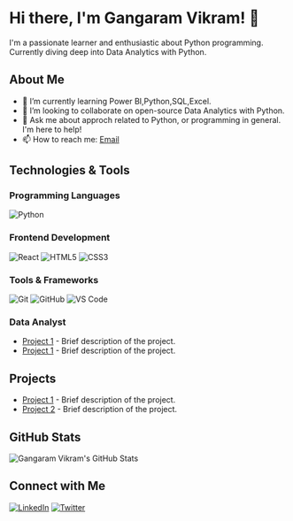 # Hi there, I'm Gangaram Vikram! 👋

I'm a passionate learner and enthusiastic about Python programming. Currently diving deep into Data Analytics with Python.

## About Me

- 🌱 I’m currently learning Power BI,Python,SQL,Excel.
- 👯 I’m looking to collaborate on open-source Data Analytics with Python.
- 💬 Ask me about approch related to Python,  or programming in general. I'm here to help!
- 📫 How to reach me: [Email](mailto:gangaramvikramvicky@gmail.com)

## Technologies & Tools


### Programming Languages
![Python](https://img.shields.io/badge/-Python-3776AB?style=flat&logo=python&logoColor=white)

### Frontend Development
![React](https://img.shields.io/badge/-React-61DAFB?style=flat&logo=react&logoColor=white)
![HTML5](https://img.shields.io/badge/-HTML5-E34F26?style=flat&logo=html5&logoColor=white)
![CSS3](https://img.shields.io/badge/-CSS3-1572B6?style=flat&logo=css3&logoColor=white)


### Tools & Frameworks
![Git](https://img.shields.io/badge/-Git-F05032?style=flat&logo=git&logoColor=white)
![GitHub](https://img.shields.io/badge/-GitHub-181717?style=flat&logo=github&logoColor=white)
![VS Code](https://img.shields.io/badge/-VS%20Code-007ACC?style=flat&logo=visual-studio-code&logoColor=white)

### Data Analyst
- [Project 1](link-to-project) - Brief description of the project.
- [Project 1](link-to-project) - Brief description of the project.


## Projects

- [Project 1](link-to-project) - Brief description of the project.
- [Project 2](link-to-project) - Brief description of the project.

## GitHub Stats

![Gangaram Vikram's GitHub Stats](https://github-readme-stats.vercel.app/api?username=gangaram-vikram&show_icons=true&theme=dark)

## Connect with Me

[![LinkedIn](https://img.shields.io/badge/-LinkedIn-0077B5?style=flat&logo=linkedin&logoColor=white)](https://www.linkedin.com/in/your-linkedin-profile/)
[![Twitter](https://img.shields.io/badge/-Twitter-1DA1F2?style=flat&logo=twitter&logoColor=white)](https://twitter.com/your-twitter-profile)

